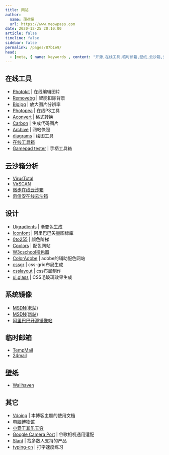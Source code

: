 ```yaml
---
title: 网站
author:
  name: 薄荷屋
  url: https://www.meowpass.com
date: 2020-12-25 20:10:00
article: false
timeline: false
sidebar: false
permalink: /pages/87b1e9/
head:
  - [meta, { name: keywords , content: "开源,在线工具,临时邮箱,壁纸,云沙箱,云查杀" }]
---
```




## 在线工具

- [Photokit](https://photokit.com) | 在线编辑图片
- [Removebg](https://www.remove.bg) | 智能扣除背景
- [Bigjpg](https://bigjpg.com) | 放大图片分辨率
- [Photopea](https://www.photopea.com) | 在线PS工具
- [Aconvert](https://www.aconvert.com/cn) | 格式转换
- [Carbon](https://carbon.now.sh) | 生成代码图片
- [Archive](https://archive.org) | 网站快照
- [diagrams](https://app.diagrams.net) | 绘图工具
- [在线工具箱](https://tool.lu)
- [Gamepad tester](https://gamepad-tester.com) | 手柄工具箱

## 云沙箱分析

- [VirusTotal](https://www.virustotal.com)
- [VirSCAN](https://www.virscan.org)
- [微步在线云沙箱](https://s.threatbook.cn)
- [奇信安在线云沙箱](https://sandbox.ti.qianxin.com)

## 设计

- [Uigradients](https://uigradients.com) | 渐变色生成
- [Iconfont](https://www.iconfont.cn) | 阿里巴巴矢量图标库
- [0to255](https://www.0to255.com) | 颜色阶梯
- [Coolors](https://coolors.co) | 配色网站
- [W3cschool拾色器](https://www.w3cschool.cn/tools/index?name=cpicker)
- [ColorAdobe](https://color.adobe.com/zh) | adobe的辅助配色网站
- [cssgr](https://cssgr.id) | css-grid布局生成
- [csslayout](https://csslayout.io) | css布局制作
- [ui.glass](https://ui.glass/generator) | CSS毛玻璃效果生成

## 系统镜像

- [MSDN(老站)](https://msdn.itellyou.cn)
- [MSDN(新站)](https://next.itellyou.cn)
- [阿里巴巴开源镜像站](https://developer.aliyun.com/mirror)

## 临时邮箱

- [TempMail](https://temp-mail.org/zh/)
- [24mail](http://24mail.chacuo.net/)

## 壁纸

- [Wallhaven](https://wallhaven.cc)

## 其它

- [Vdoing](https://doc.xugaoyi.com) | 本博客主题的使用文档
- [电脑博物馆](https://www.compumuseum.com)
- [小霸王其乐无穷](https://www.yikm.net)
- [Google Camera Port](https://www.celsoazevedo.com/files/android/google-camera) | 谷歌相机通用适配
- [Slant](https://www.slant.co) | 找多数人支持的产品
- [typing-cn](https://barneyzhao.gitee.io/typing-cn) | 打字速度练习